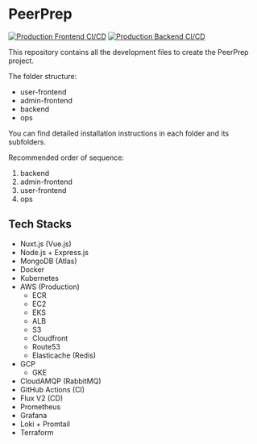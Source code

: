 # PeerPrep
[![Production Frontend CI/CD](https://github.com/CS3219-SE-Principles-and-Patterns/cs3219-project-ay2122-2122-s1-g22/actions/workflows/production-frontend.yml/badge.svg)](https://github.com/CS3219-SE-Principles-and-Patterns/cs3219-project-ay2122-2122-s1-g22/actions/workflows/production-frontend.yml) [![Production Backend CI/CD](https://github.com/CS3219-SE-Principles-and-Patterns/cs3219-project-ay2122-2122-s1-g22/actions/workflows/production-backend.yml/badge.svg)](https://github.com/CS3219-SE-Principles-and-Patterns/cs3219-project-ay2122-2122-s1-g22/actions/workflows/production-backend.yml)

This repository contains all the development files to create the PeerPrep project.

The folder structure:
- user-frontend
- admin-frontend
- backend
- ops

You can find detailed installation instructions in each folder and its subfolders.

Recommended order of sequence:
1. backend
1. admin-frontend
1. user-frontend
1. ops

## Tech Stacks
- Nuxt.js (Vue.js)
- Node.js + Express.js 
- MongoDB (Atlas)
- Docker
- Kubernetes
- AWS (Production)
  - ECR
  - EC2
  - EKS
  - ALB
  - S3
  - Cloudfront
  - Route53
  - Elasticache (Redis)
- GCP 
  - GKE
- CloudAMQP (RabbitMQ)
- GitHub Actions (CI)
- Flux V2 (CD) 
- Prometheus
- Grafana
- Loki + Promtail 
- Terraform
